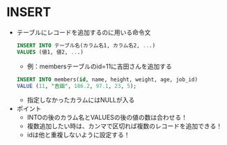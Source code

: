 # INSERT
- テーブルにレコードを追加するのに用いる命令文
    ```sql
    INSERT INTO テーブル名(カラム名1, カラム名2, ...)
    VALUES (値1, 値2, ...)
    ```
    - 例：membersテーブルのid=11に吉田さんを追加する
    ```sql
    INSERT INTO members(id, name, height, weight, age, job_id)
    VALUE (11, "吉田", 186.2, 97.1, 23, 5);
    ```
    - 指定しなかったカラムにはNULLが入る
- ポイント
    - INTOの後のカラム名とVALUESの後の値の数は合わせる！
    - 複数追加したい時は、カンマで区切れば複数のレコードを追加できる！
    - idは他と重複しないように設定する！
